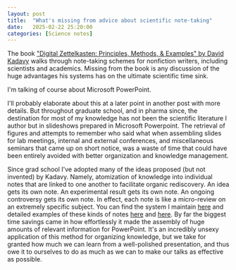 ```yaml
---
layout: post
title:  "What's missing from advice about scientific note-taking"
date:   2025-02-22 25:20:00
categories: [Science notes]
---
```

The book ["Digital Zettelkasten: Principles, Methods, & Examples" by David Kadavy](https://bookshop.org/p/books/digital-zettelkasten-principles-methods-examples-david-kadavy/17166162) walks through note-taking schemes for nonfiction writers, including scientists and academics. Missing from the book is any discussion of the huge advantages his systems has on the ultimate scientific time sink.

I'm talking of course about Microsoft PowerPoint.

I'll probably elaborate about this at a later point in another post with more details. But throughout graduate school, and in pharma since, the destination for most of my knowledge has not been the scientific literature I author but in slideshows prepared in Microsoft Powerpoint. The retrieval of figures and attempts to remember who said what when assembling slides for lab meetings, internal and external conferences, and miscellaneous seminars that came up on short notice, was a waste of time that could have been entirely avoided with better organization and knowledge management.

Since grad school I've adopted many of the ideas proposed (but not invented) by Kadavy. Namely, atomization of knowledge into individual notes that are linked to one another to facilitate organic rediscovery. An idea gets its own note. An experimental result gets its own note. An ongoing controversy gets its own note. In effect, each note is like a micro-review on an extremely specific subject. You can find the system I maintain [here](https://publish.obsidian.md/ddelalamo/Sorted_notes/Protein+structural+modeling+and+design+Zettelkasten) and detailed examples of these kinds of notes [here](https://publish.obsidian.md/ddelalamo/Sorted_notes/Public/Protein_design/Not+all+sequences+with+improved+activity+have+plausible+evolutionary+paths+via+stepwise+introduction+of+mutations) and [here](https://publish.obsidian.md/ddelalamo/Sorted_notes/Public/Protein_design/Protein+property+prediction+using+PLMs+does+not+benefit+from+scale+except+when+predicting+structural+features). By far the biggest time savings came in how effortlessly it made the assembly of huge amounts of relevant information for PowerPoint. It's an incredibly unsexy application of this method for organizing knowledge, but we take for granted how much we can learn from a well-polished presentation, and thus owe it to ourselves to do as much as we can to make our talks as effective as possible.